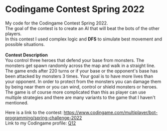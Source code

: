 # Codingame Contest Spring 2022
My code for the Codingame Contest Spring 2022.<br>
The goal of the contest is to create an AI that will beat the bots of the other players.<br>
In this contest I used complex logic and <b>DFS</b> to simulate best movement and possible situations. <br><br>
<b>Contest Description</b><br>
You control three heroes that defend your base from monsters. The monsters get spawn randomly across the map and walk in a straight line. The game ends after 220 turns or if your base or the opponent's base has been attacked by monsters 3 times.
Your goal is to have more lives than your opponent. In order to protect from the monsters you can damage them by being near them or you can wind, control or shield monsters or heroes.
The game is of course more complicated than this as player can use multiple strategies and there are many variants to the game that I haven't mentioned.

Here is a link to the contest: https://www.codingame.com/multiplayer/bot-programming/spring-challenge-2022<br>
Link to my Codingame profile: [Q12](https://www.codingame.com/profile/b683bbb0b3a4c1d61f3ac36f8201d98a6101573)
